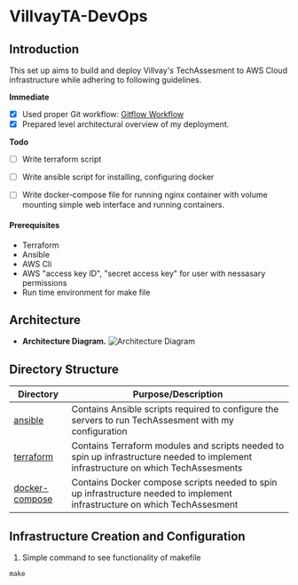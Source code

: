 # VillvayTA-DevOps


Introduction
-------------------------------
This set up aims to build and deploy Villvay's TechAssesment to AWS Cloud infrastructure while adhering to following guidelines. 

**Immediate**
- [x] Used proper Git workflow: [Gitflow Workflow](https://www.atlassian.com/git/tutorials/comparing-workflows/gitflow-workflow)
- [X] Prepared level architectural overview of my deployment.

**Todo**
- [ ] Write terraform script
- [ ] Write ansible script for installing, configuring docker
- [ ] Write docker-compose file for running nginx container with volume mounting simple web interface and running containers.


#### **Prerequisites**
* Terraform
* Ansible
* AWS Cli 
* AWS "access key ID", "secret access key" for user with nessasary permissions
* Run time environment for make file

## Architecture

* **Architecture Diagram.** 
![Architecture Diagram](https://drive.google.com/uc?export=view&id=1RulPSHczD6SUCHZfyoQzVddkBAWoqCJW)

## Directory Structure
| Directory                | Purpose/Description                                                                                                                                              |
|--------------------------|------------------------------------------------------------------------------------------------------------------------------------------------------------------|
| [ansible](./ansible)     | Contains Ansible scripts required to configure the servers to run TechAssesment with my configuration                                                                   |
| [terraform](./terraform) | Contains Terraform modules and scripts needed to spin up infrastructure needed to implement infrastructure on which TechAssesments
| [docker-compose](./docker-compose) | Contains Docker compose scripts needed to spin up infrastructure needed to implement infrastructure on which TechAssesment



## Infrastructure Creation and Configuration

1. Simple command to see functionality of makefile
```shell
make
```
